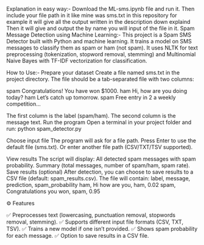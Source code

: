 Explanation in easy way:- Download the ML-sms.ipynb file and run it. Then include your file path in it like mine was sms.txt in this repository for example it will give all the output written in the description down explaind 
Then it will give and output the by name you will input of the file in it.
Spam Message Detection using Machine Learning:-
This project is a Spam SMS Detector built with Python and machine learning. It trains a model on SMS messages to classify them as spam or ham (not spam).
It uses NLTK for text preprocessing (tokenization, stopword removal, stemming) and Multinomial Naive Bayes with TF-IDF vectorization for classification.

How to Use:-
Prepare your dataset
Create a file named sms.txt in the project directory.
The file should be a tab-separated file with two columns:

spam   Congratulations! You have won $1000.
ham    Hi, how are you doing today?
ham    Let’s catch up tomorrow.
spam   Free entry in 2 a weekly competition...

The first column is the label (spam/ham).
The second column is the message text.
Run the program
Open a terminal in your project folder and run:
python spam_detector.py

Choose input file
The program will ask for a file path.
Press Enter to use the default file (sms.txt).
Or enter another file path (CSV/TXT/TSV supported).

View results
The script will display:
All detected spam messages with spam probability.
Summary (total messages, number of spam/ham, spam rate).
Save results (optional)
After detection, you can choose to save results to a CSV file (default: spam_results.csv).
The file will contain:
label, message, prediction, spam_probability
ham, Hi how are you, ham, 0.02
spam, Congratulations you won, spam, 0.95

⚙️ Features

✅ Preprocesses text (lowercasing, punctuation removal, stopwords removal, stemming).
✅ Supports different input file formats (CSV, TXT, TSV).
✅ Trains a new model if one isn’t provided.
✅ Shows spam probability for each message.
✅ Option to save results in a CSV file.

